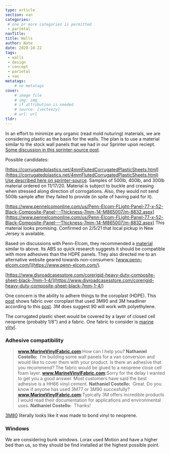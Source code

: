 ```yaml
---
type: article
section: van
categories: 
 # one or more categories is permitted
 - parietal
navTitle: 
title: Walls
author: Nate
date: 2020-10-22
tags:
 - walls
 - design
 - concept
 - parietal
 - van
metatags:
	# no metatags
cover: 
	# image file
	# img: img
	# if attribution is needed
	# source: [vecteezy]
	# url: url
tldr:
---
```


In an effort to minimize any organic (read mold nuturing) materials, we are considering plastic as the basis for the walls.  The plan is to use a material similar to the stock wall panels that we had in our Sprinter upon reciept.   [Some discussion in this sprinter-source post](https://sprinter-source.com/forums/index.php?threads/43201/).

Possible candidates: 

[https://corrugatedplastics.net/4mmFlutedCorrugatedPlasticSheets.html](https://corrugatedplastics.net/4mmFlutedCorrugatedPlasticSheets.html) [Use described here on sprinter-source](https://sprinter-source.com/forums/index.php?threads/20471/#post-179129).  Samples of 500lb, 400lb, and 300lb material ordered on 11/17/20.  Material is subject to buckle and creasing when stressed along direction of corrogations.  Also, they would not send 500lb sample after they failed to provide (in spite of having paid for it).

[https://www.pennelcomonline.com/us/Penn-Elcom-FLight-Panel-77-x-52-Black-Composite-Panel---Thickness-7mm-14-M865007/m-8832.aspx](https://www.pennelcomonline.com/us/Penn-Elcom-FLight-Panel-77-x-52-Black-Composite-Panel---Thickness-7mm-14-M865007/m-8832.aspx) This material looks promising.  Confirmed on 2/5/21 that local pickup in New Jersey is available.

Based on discussions with Penn-Elcom, they recommended a [material](https://www.penn-elcom.com/pdf/CoreRigid%20-%20Penn%20Elcom.pdf) similar to above.  Its ABS so quick research suggests it should be compatible with more adhesives than the HDPE panels.  They also directed me to an alternative website geared towards non-consumers: [www.penn-elcom.com/](https://www.penn-elcom.com/).

[https://www.diyroadcasesstore.com/corerigid-heavy-duty-composite-sheet-black-7mm-1-4/](https://www.diyroadcasesstore.com/corerigid-heavy-duty-composite-sheet-black-7mm-1-4/)

One concern is the ability to adhere things to the coroplast (HDPE).  This [post](https://www.fordtransitusaforum.com/threads/coroplast-ceiling.79384/post-1042373) shows fabric over coroplast that used 3M90 and 3M headliner according to this [post](https://www.fordtransitusaforum.com/threads/coroplast-ceiling.79384/post-1043258).  3M does suggest 90 will work with polyethylene.

The corrugated plastic sheet would be covered by a layer of closed cell neoprene (probably 1/8") and a fabric.  One fabric to consider is [marine vinyl](https://www.marinevinylfabric.com/products/marine-vinyl-fabric).  

### Adhesive compatibility

>**www.MarineVinylFabric.com:**
>​	How can I help you?
>**Nathaniel Costello:**
>​	I'm building some wall panels for a van conversion and would like to cover them with your product. Is there an adhesive that you recommend?  The fabric would be glued to a neoprene close cell foam layer.
>**www.MarineVinylFabric.com:**
>​	Sorry for the delay I wanted to get you a good answer. Most customers have said the best adhesive is a HH66 vinyl cement.
>**Nathaniel Costello:**
>​	Great. Do you know if anyone has used 3M77 or 3M90 succesfully?
>**www.MarineVinylFabric.com:**
>​	Typically 3M offers incredible products I would read their documentation for applications and environmental uses.
>**Nathaniel Costello:**
>​	Thanks!

[3M80](https://www.3m.com/3M/en_US/company-us/all-3m-products/~/3M-Rubber-And-Vinyl-80-Spray-Adhesive/?N=5002385+3293194236&rt=rud) literally looks like it was made to bond vinyl to neoprene.



### Windows

We are considering bunk windows.  Lorax used Motion and have a higher bed than us, so they should be find installed at the highest possible point.



